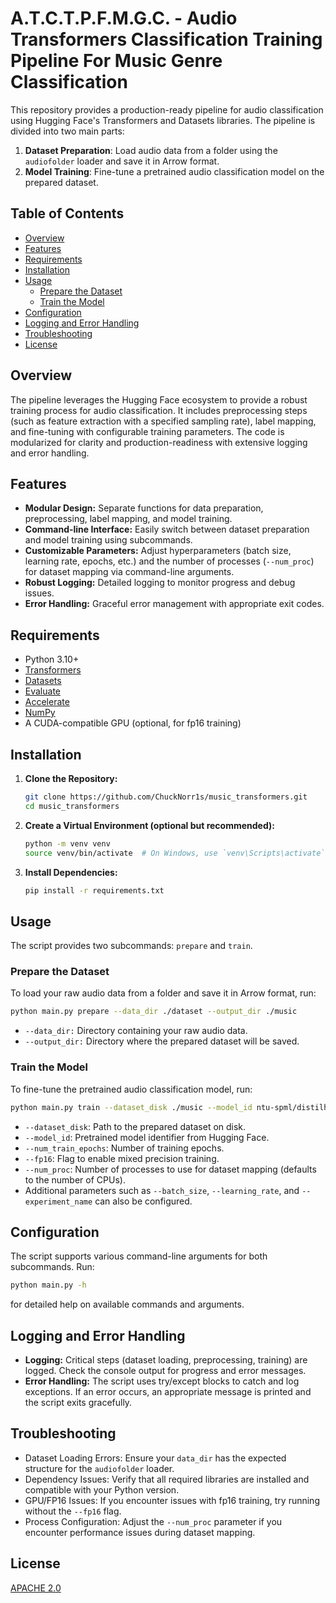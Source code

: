 # A.T.C.T.P.F.M.G.C. - Audio Transformers Classification Training Pipeline For Music Genre Classification

This repository provides a production-ready pipeline for audio classification using Hugging Face's Transformers and Datasets libraries. The pipeline is divided into two main parts:

1. **Dataset Preparation**: Load audio data from a folder using the `audiofolder` loader and save it in Arrow format.
2. **Model Training**: Fine-tune a pretrained audio classification model on the prepared dataset.

## Table of Contents

- [Overview](#overview)
- [Features](#features)
- [Requirements](#requirements)
- [Installation](#installation)
- [Usage](#usage)
  - [Prepare the Dataset](#prepare-the-dataset)
  - [Train the Model](#train-the-model)
- [Configuration](#configuration)
- [Logging and Error Handling](#logging-and-error-handling)
- [Troubleshooting](#troubleshooting)
- [License](#license)

## Overview

The pipeline leverages the Hugging Face ecosystem to provide a robust training process for audio classification. It includes preprocessing steps (such as feature extraction with a specified sampling rate), label mapping, and fine-tuning with configurable training parameters. The code is modularized for clarity and production-readiness with extensive logging and error handling.

## Features

- **Modular Design:** Separate functions for data preparation, preprocessing, label mapping, and model training.
- **Command-line Interface:** Easily switch between dataset preparation and model training using subcommands.
- **Customizable Parameters:** Adjust hyperparameters (batch size, learning rate, epochs, etc.) and the number of processes (`--num_proc`) for dataset mapping via command-line arguments.
- **Robust Logging:** Detailed logging to monitor progress and debug issues.
- **Error Handling:** Graceful error management with appropriate exit codes.

## Requirements

- Python 3.10+
- [Transformers](https://github.com/huggingface/transformers)
- [Datasets](https://github.com/huggingface/datasets)
- [Evaluate](https://github.com/huggingface/evaluate)
- [Accelerate](https://github.com/huggingface/accelerate)
- [NumPy](https://numpy.org/)
- A CUDA-compatible GPU (optional, for fp16 training)

## Installation

1. **Clone the Repository:**

   ```bash
   git clone https://github.com/ChuckNorr1s/music_transformers.git
   cd music_transformers
   ```
2. **Create a Virtual Environment (optional but recommended):**
   
   ```bash
   python -m venv venv
   source venv/bin/activate  # On Windows, use `venv\Scripts\activate`
   ```
3. **Install Dependencies:**

   ```bash
   pip install -r requirements.txt
   ```
   
## Usage

The script provides two subcommands: ```prepare``` and ```train```.

### Prepare the Dataset

To load your raw audio data from a folder and save it in Arrow format, run:

   ```bash
   python main.py prepare --data_dir ./dataset --output_dir ./music
   ```

- ```--data_dir:``` Directory containing your raw audio data.
- ```--output_dir:``` Directory where the prepared dataset will be saved.

### Train the Model

To fine-tune the pretrained audio classification model, run:

   ```bash
   python main.py train --dataset_disk ./music --model_id ntu-spml/distilhubert --num_train_epochs 10 --fp16 --num_proc 4
   ```

- ```--dataset_disk```: Path to the prepared dataset on disk.
- ```--model_id```: Pretrained model identifier from Hugging Face.
- ```--num_train_epochs```: Number of training epochs.
- ```--fp16```: Flag to enable mixed precision training.
- ```--num_proc```: Number of processes to use for dataset mapping (defaults to the number of CPUs).
- Additional parameters such as ```--batch_size```, ```--learning_rate```, and ```--experiment_name``` can also be configured.

## Configuration

The script supports various command-line arguments for both subcommands. Run:

```bash
python main.py -h
```
for detailed help on available commands and arguments.

## Logging and Error Handling

-    **Logging:** Critical steps (dataset loading, preprocessing, training) are logged. Check the console output for progress and error messages.
-    **Error Handling:** The script uses try/except blocks to catch and log exceptions. If an error occurs, an appropriate message is printed and the script exits gracefully.

## Troubleshooting

-    Dataset Loading Errors: Ensure your ```data_dir``` has the expected structure for the ```audiofolder``` loader.
-    Dependency Issues: Verify that all required libraries are installed and compatible with your Python version.
-    GPU/FP16 Issues: If you encounter issues with fp16 training, try running without the ```--fp16``` flag.
-    Process Configuration: Adjust the ```--num_proc``` parameter if you encounter performance issues during dataset mapping.

## License

[APACHE 2.0](https://choosealicense.com/licenses/apache-2.0/)
